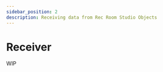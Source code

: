 ```yaml
---
sidebar_position: 2
description: Receiving data from Rec Room Studio Objects
---
```


# Receiver

WIP